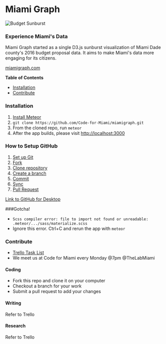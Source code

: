 # Miami Graph

![Budget Sunburst](http://leadmiami.co/content/images/2015/08/sunburst.png)

### Experience Miami's Data
Miami Graph started as a single D3.js sunburst visualization of Miami Dade county's 2016 budget proposal data. It aims to make Miami's data more engaging for its citizens.

[miamigraph.com](http://miamigraph.com)

**Table of Contents**

- [Installation](#installation)
- [Contribute](#contribute)

### Installation

1. [Install Meteor](https://www.meteor.com/install)
2. `git clone https://github.com/Code-for-Miami/miamigraph.git`
3. From the cloned repo, run `meteor`
4. After the app builds, please visit [http://localhost:3000](http://localhost:3000)

### How to Setup GitHub

1. [Set up Git](https://help.github.com/articles/set-up-git/)
2. [Fork](https://help.github.com/articles/fork-a-repo/)
3. [Clone repository](https://help.github.com/desktop/guides/contributing/cloning-a-repository-from-github-desktop/)
4. [Create a branch](https://help.github.com/desktop/guides/contributing/creating-a-branch-for-your-work/)
5. [Commit](https://help.github.com/desktop/guides/contributing/committing-and-reviewing-changes-to-your-project/)
6. [Sync](https://help.github.com/desktop/guides/contributing/syncing-your-branch/)
7. [Pull Request](https://help.github.com/desktop/guides/contributing/sending-a-pull-request/)

[Link to GitHub for Desktop](https://help.github.com/desktop/)

###Gotcha!
* `Scss compiler error: file to import not found or unreadable: .meteor/.../sass/materialize.scss`
 * Ignore this error. Ctrl+C and rerun the app with `meteor`

### Contribute
* [Trello Task List](https://trello.com/b/fIe4tQWP/miami-graph)
* We meet us at Code for Miami every Monday @7pm @TheLabMiami

#### Coding
* Fork this repo and clone it on your computer
* Checkout a branch for your work
* Submit a pull request to add your changes

#### Writing
Refer to Trello

#### Research
Refer to Trello
